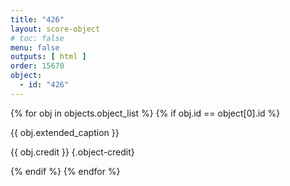 ```yaml
---
title: "426"
layout: score-object
# toc: false
menu: false
outputs: [ html ]
order: 15670
object:
  - id: "426"
---
```


{% for obj in objects.object_list %}
{% if obj.id == object[0].id %}

{{ obj.extended_caption }}

{{ obj.credit }} {.object-credit}

{% endif %}
{% endfor %}
